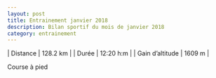 ```yaml
---
layout: post
title: Entrainement janvier 2018
description: Bilan sportif du mois de janvier 2018
category: entrainement
---
```


| Distance         | 128.2 km      |
| Durée            | 12:20 h:m     |
| Gain d’altitude  | 1609 m        |

Course à pied
